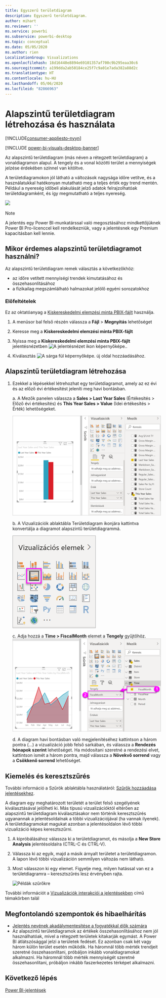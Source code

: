 ```yaml
---
title: Egyszerű területdiagram
description: Egyszerű területdiagram.
author: mihart
ms.reviewer: ''
ms.service: powerbi
ms.subservice: powerbi-desktop
ms.topic: conceptual
ms.date: 05/05/2020
ms.author: rien
LocalizationGroup: Visualizations
ms.openlocfilehash: 18d16440e8894e69101357af700c9b295eaa30c6
ms.sourcegitcommit: a199dda2ab50184ce25f7c9a01e7ada382a88d2c
ms.translationtype: HT
ms.contentlocale: hu-HU
ms.lasthandoff: 05/06/2020
ms.locfileid: "82866963"
---
```

# <a name="create-and-use-basic-area-charts"></a>Alapszintű területdiagram létrehozása és használata

[!INCLUDE[consumer-appliesto-nyyn](../includes/consumer-appliesto-nyyn.md)]

[!INCLUDE [power-bi-visuals-desktop-banner](../includes/power-bi-visuals-desktop-banner.md)]

Az alapszintű területdiagram (más néven a rétegzett területdiagram) a vonaldiagramon alapul. A tengely és a vonal közötti terület a mennyiségek jelzése érdekében színnel van kitöltve. 

A területdiagramokon jól látható a változások nagysága időre vetítve, és a használatukkal hatékonyan mutatható meg a teljes érték egy trend mentén. Például a nyereség időbeli alakulását jelző adatok felrajzolhatóak területdiagramként, és így megmutatható a teljes nyereség.

![](media/power-bi-visualization-basic-area-chart/power-bi-chart-example.png)

> [!NOTE]
> A jelentés egy Power BI-munkatárssal való megosztásához mindkettőjüknek Power BI Pro-licenccel kell rendelkezniük, vagy a jelentésnek egy Premium kapacitásban kell lennie.

## <a name="when-to-use-a-basic-area-chart"></a>Mikor érdemes alapszintű területdiagramot használni?
Az alapszintű területdiagram remek választás a következőkhöz:

* az időre vetített mennyiségi trendek kimutatásához és összehasonlításához 
* a fizikailag megszámlálható halmazokat jelölő egyéni sorozatokhoz

### <a name="prerequisites"></a>Előfeltételek
Ez az oktatóanyag a [Kiskereskedelmi elemzési minta PBIX-fájlt](https://download.microsoft.com/download/9/6/D/96DDC2FF-2568-491D-AAFA-AFDD6F763AE3/Retail%20Analysis%20Sample%20PBIX.pbix) használja.

1. A menüsor bal felső részén válassza a **Fájl** > **Megnyitás** lehetőséget
   
2. Keresse meg a **Kiskereskedelmi elemzési minta PBIX-fájlt**

1. Nyissa meg a **Kiskereskedelmi elemzési minta PBIX-fájlt** jelentésnézetben ![A jelentésnézet ikon képernyőképe.](media/power-bi-visualization-kpi/power-bi-report-view.png).

1. Kiválasztás ![A sárga fül képernyőképe.](media/power-bi-visualization-kpi/power-bi-yellow-tab.png) új oldal hozzáadásához.


## <a name="create-a-basic-area-chart"></a>Alapszintű területdiagram létrehozása
 

1. Ezekkel a lépésekkel létrehozhat egy területdiagramot, amely az ez évi és az előző évi értékesítést jeleníti meg havi bontásban.
   
   a. A Mezők panelen válassza a **Sales \> Last Year Sales** (Értékesítés > Előző évi értékesítés) és **This Year Sales > Value** (Idei értékesítés > Érték) lehetőségeket.

   ![területdiagram adatértékei](media/power-bi-visualization-basic-area-chart/power-bi-bar-chart.png)

   b.  A Vizualizációk ablaktábla Területdiagram ikonjára kattintva konvertálja a diagramot alapszintű területdiagrammá.

   ![területdiagram ikonja](media/power-bi-visualization-basic-area-chart/convertchart.png)
   
   c.  Adja hozzá a **Time \> FiscalMonth** elemet a **Tengely** gyűjtőhöz.   
   ![területdiagram tengelytértékei](media/power-bi-visualization-basic-area-chart/powerbi-area-chartnew.png)
   
   d.  A diagram havi bontásban való megjelenítéséhez kattintson a három pontra (...) a vizualizáció jobb felső sarkában, és válassza a **Rendezés hónapok szerint** lehetőséget. Ha módosítani szeretné a rendezési elvet, kattintson ismét a három pontra, majd válassza a **Növekvő sorrend** vagy a **Csökkenő sorrend** lehetőséget.

## <a name="highlighting-and-cross-filtering"></a>Kiemelés és keresztszűrés
További információ a Szűrök ablaktábla használatáról: [Szűrők hozzáadása jelentésekhez](../power-bi-report-add-filter.md).

A diagram egy meghatározott területét a terület felső szegélyének kiválasztásával jelölheti ki.  Más típusú vizualizációktól eltérően az alapszintű területdiagram kiválasztásakor nem történik keresztszűrés ugyanannak a jelentésoldalnak a többi vizualizációjával (ha vannak ilyenek). A területdiagramokat magukat azonban a jelentésoldalon lévő többi vizualizáció képes keresztszűrni. 

1. A kipróbálásához válassza ki a területdiagramot, és másolja a **New Store Analysis** jelentésoldalra (CTRL-C és CTRL-V).
2. Válassza ki az egyik, majd a másik árnyalt területet a területdiagramon. A lapon lévő többi vizualizáción semmilyen változás nem látható.
1. Most válasszon ki egy elemet. Figyelje meg, milyen hatással van ez a területdiagramra – keresztszűrés lesz érvényben rajta.

    ![Példák szűrőkre](media/power-bi-visualization-basic-area-chart/power-bi-area-chart-filters.gif) 

További információt a [Vizualizációk interakciói a jelentésekben](../service-reports-visual-interactions.md) című témakörben talál


## <a name="considerations-and-troubleshooting"></a>Megfontolandó szempontok és hibaelhárítás   
* [Jelentés nevének akadálymentesítése a fogyatékkal élők számára](../desktop-accessibility.md)
* Az alapszintű területdiagramok az értékek összehasonlításához nem jól használhatóak, mivel a rétegzett területek kitakarják egymást. A Power BI átlátszósággal jelzi a területek fedését. Ez azonban csak két vagy három külön terület esetén működik. Ha háromnál több mérték trendjeit szeretné összehasonlítani, próbáljon inkább vonaldiagramokat alkalmazni. Ha háromnál több mérték mennyiségét szeretné összehasonlítani, próbáljon inkább faszerkezetes térképet alkalmazni.

## <a name="next-step"></a>Következő lépés
[Power BI-jelentések](power-bi-visualization-card.md)  

